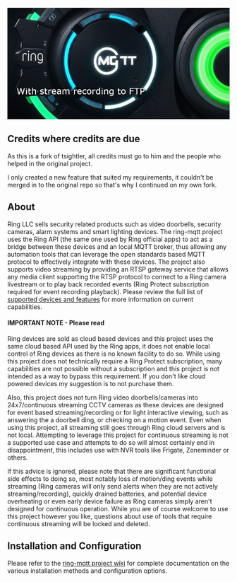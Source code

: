 ![ring-mqtt-logo](https://raw.githubusercontent.com/PatrickSt1991/ring-mqtt-v2/main/images/github.jpg)

## Credits where credits are due
As this is a fork of tsightler, all credits must go to him and the people who helped in the original project.

I only created a new feature that suited my requirements, it couldn't be merged in to the original repo so that's why I continued on my own fork.

## About
Ring LLC sells security related products such as video doorbells, security cameras, alarm systems and smart lighting devices.  The ring-mqtt project uses the Ring API (the same one used by Ring official apps) to act as a bridge between these devices and an local MQTT broker, thus allowing any automation tools that can leverage the open standards based MQTT protocol to effectively integrate with these devices.  The project also supports video streaming by providing an RTSP gateway service that allows any media client supporting the RTSP protocol to connect to a Ring camera livestream or to play back recorded events (Ring Protect subscription required for event recording playback).  Please review the full list of [supported devices and features](https://github.com/PatrickSt1991/ring-mqtt-v2/wiki#supported-devices-and-features) for more information on current capabilities.

#### IMPORTANT NOTE - Please read
Ring devices are sold as cloud based devices and this project uses the same cloud based API used by the Ring apps, it does not enable local control of Ring devices as there is no known facility to do so.  While using this project does not technically require a Ring Protect subscription, many capabilities are not possible without a subscription and this project is not intended as a way to bypass this requirement.  If you don't like cloud powered devices my suggestion is to not purchase them.

Also, this project does not turn Ring video doorbells/cameras into 24x7/continuous streaming CCTV cameras as these devices are designed for event based streaming/recording or for light interactive viewing, such as answering the a doorbell ding, or checking on a motion event.  Even when using this project, all streaming still goes through Ring cloud servers and is not local.  Attempting to leverage this project for continuous streaming is not a supported use case and attempts to do so will almost certainly end in disappointment, this includes use with NVR tools like Frigate, Zoneminder or others.

If this advice is ignored, please note that there are significant functional side effects to doing so, most notably loss of motion/ding events while streaming (Ring cameras will only send alerts when they are not actively streaming/recording), quickly drained batteries, and potential device overheating or even early device failure as Ring cameras simply aren't designed for continuous operation.  While you are of course welcome to use this project however you like, questions about use of tools that require continuous streaming will be locked and deleted.

## Installation and Configuration
Please refer to the [ring-mqtt project wiki](https://github.com/PatrickSt1991/ring-mqtt-v2/wiki) for complete documentation on the various installation methods and configuration options.
